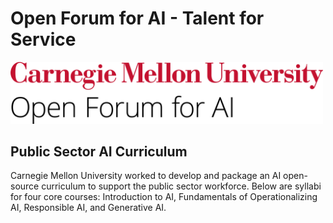# Open Forum for AI - Talent for Service

 <img src="/ofai cmu" width = "500">
 
## Public Sector AI Curriculum
Carnegie Mellon University worked to develop and package an AI open-source curriculum to support the public sector workforce. Below are syllabi for four core courses: Introduction to AI, Fundamentals of Operationalizing AI, Responsible AI, and Generative AI.

